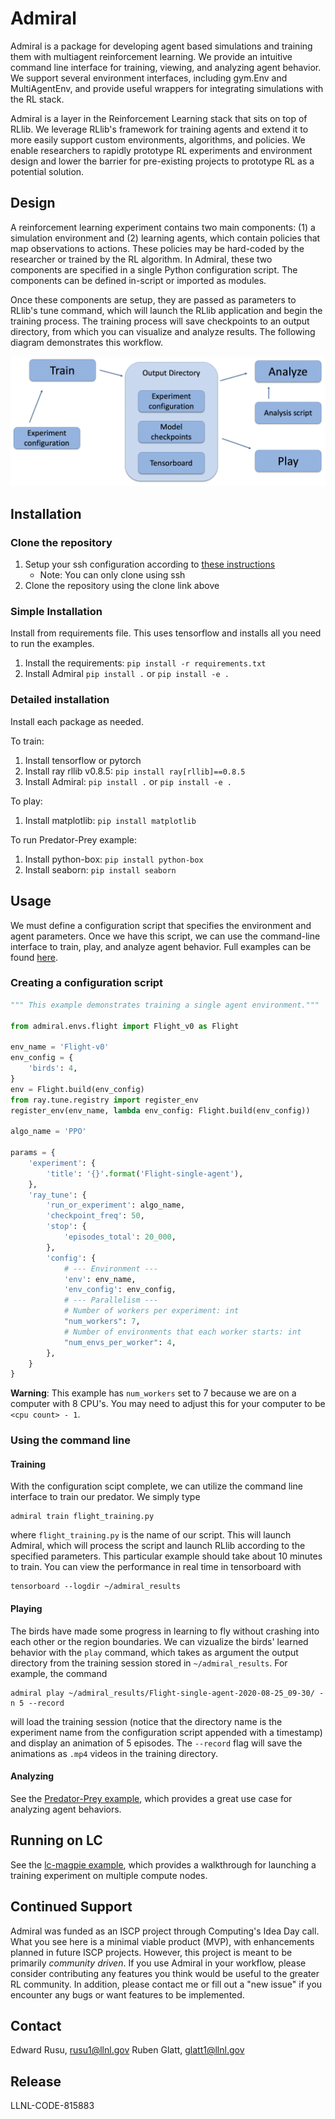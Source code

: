 # Admiral

Admiral is a package for developing agent based simulations and training them
with multiagent reinforcement learning. We provide an intuitive command line
interface for training, viewing, and analyzing agent behavior. We support
several environment interfaces, including gym.Env and MultiAgentEnv, and provide
useful wrappers for integrating simulations with the RL stack.

Admiral is a layer in the Reinforcement Learning stack that sits on top of RLlib.
We leverage RLlib's framework for training agents and extend it to more easily
support custom environments, algorithms, and policies. We enable researchers to
rapidly prototype RL experiments and environment design and lower the barrier
for pre-existing projects to prototype RL as a potential solution.

## Design
A reinforcement learning experiment contains two main components: (1) a simulation
environment and (2) learning agents, which contain policies that map observations
to actions. These policies may be hard-coded by the researcher or trained
by the RL algorithm. In Admiral, these two components are specified in a single
Python configuration script. The components can be defined in-script or imported
as modules.

Once these components are setup, they are passed as parameters to RLlib's
tune command, which will launch the RLlib application and begin the training
process. The training process will save checkpoints to an output directory,
from which you can visualize and analyze results. The following diagram
demonstrates this workflow.

![Workflow](.images/workflow.png)


## Installation

### Clone the repository
1. Setup your ssh configuration according to [these instructions](https://lc.llnl.gov/confluence/display/GITLAB/GitLab+CI#GitLabCI-cloning)
   * Note: You can only clone using ssh
1. Clone the repository using the clone link above

### Simple Installation
Install from requirements file. This uses tensorflow and installs all you need
to run the examples.
1. Install the requirements: `pip install -r requirements.txt`
1. Install Admiral `pip install .` or `pip install -e .`


### Detailed installation
Install each package as needed.

To train:
1. Install tensorflow or pytorch
1. Install ray rllib v0.8.5: `pip install ray[rllib]==0.8.5`
1. Install Admiral: `pip install .` or `pip install -e .`

To play:
1. Install matplotlib: `pip install matplotlib`

To run Predator-Prey example:
1. Install python-box: `pip install python-box`
1. Install seaborn: `pip install seaborn`


## Usage

We must define a configuration script that specifies the environment and agent
parameters. Once we have this script, we can use the command-line interface
to train, play, and analyze agent behavior. Full examples can be found
[here](examples/).

### Creating a configuration script

```python
""" This example demonstrates training a single agent environment."""

from admiral.envs.flight import Flight_v0 as Flight

env_name = 'Flight-v0'
env_config = {
    'birds': 4,
}
env = Flight.build(env_config)
from ray.tune.registry import register_env
register_env(env_name, lambda env_config: Flight.build(env_config))

algo_name = 'PPO'

params = {
    'experiment': {
        'title': '{}'.format('Flight-single-agent'),
    },
    'ray_tune': {
        'run_or_experiment': algo_name,
        'checkpoint_freq': 50,
        'stop': {
            'episodes_total': 20_000,
        },
        'config': {
            # --- Environment ---
            'env': env_name,
            'env_config': env_config,
            # --- Parallelism ---
            # Number of workers per experiment: int
            "num_workers": 7,
            # Number of environments that each worker starts: int
            "num_envs_per_worker": 4,
        },
    }
}
```

**Warning**: This example has `num_workers` set to 7 because we are on a computer
with 8 CPU's. You may need to adjust this for your computer to be `<cpu count> - 1`.

### Using the command line 

#### Training

With the configuration scipt complete, we can utilize the command line interface
to train our predator. We simply type

```
admiral train flight_training.py
```
where `flight_training.py` is the name of our script. This will launch
Admiral, which will process the script and launch RLlib according to the
specified parameters. This particular example should take about 10 minutes to
train. You can view the performance in real time in tensorboard with
```
tensorboard --logdir ~/admiral_results
```

#### Playing
The birds have made some progress in learning to fly without crashing into each
other or the region boundaries. We can vizualize the birds' learned behavior with
the `play` command, which takes as argument the output directory
from the training session stored in `~/admiral_results`. For example, the command

```
admiral play ~/admiral_results/Flight-single-agent-2020-08-25_09-30/ -n 5 --record
```

will load the training session (notice that the directory name is the experiment
name from the configuration script appended with a timestamp) and display an animation
of 5 episodes. The `--record` flag will save the animations as `.mp4` videos in
the training directory.

#### Analyzing

See the [Predator-Prey example](examples/predator_prey), which provides a great use case
for analyzing agent behaviors.

## Running on LC
See the [lc-magpie example](examples/lc-magpie/), which provides a walkthrough
for launching a training experiment on multiple compute nodes.

## Continued Support

Admiral was funded as an ISCP project through Computing's Idea Day call. What you
see here is a minimal viable product (MVP), with enhancements planned in future
ISCP projects. However, this project is meant to be primarily *community driven*.
If you use Admiral in your workflow, please consider contributing any features
you think would be useful to the greater RL community. In addition, please contact
me or fill out a "new issue" if you encounter any bugs or want features to be
implemented.

## Contact

Edward Rusu, rusu1@llnl.gov
Ruben Glatt, glatt1@llnl.gov

## Release

LLNL-CODE-815883


